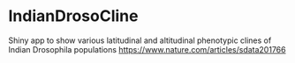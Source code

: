# IndianDrosoCline
Shiny app to show various latitudinal and altitudinal phenotypic clines of Indian Drosophila populations
https://www.nature.com/articles/sdata201766
